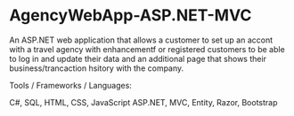 # AgencyWebApp-ASP.NET-MVC

An ASP.NET web application that allows a customer to set up an accont with 
a travel agency with enhancementf or registered customers to be able to log in 
and update their data and an additional page that shows their business/trancaction 
hsitory with the company.

Tools / Frameworks / Languages:

C#, SQL, HTML, CSS, JavaScript
ASP.NET, MVC, Entity, Razor, Bootstrap
